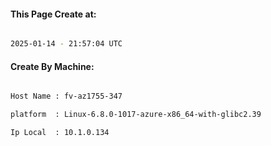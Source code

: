 
   
#### This Page Create at:

```bash

2025-01-14 - 21:57:04 UTC

```

#### Create By Machine:

```bash

Host Name : fv-az1755-347

platform  : Linux-6.8.0-1017-azure-x86_64-with-glibc2.39

Ip Local  : 10.1.0.134

```

